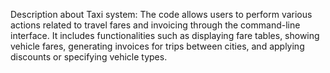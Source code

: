 Description about Taxi system:
The code allows users to perform various actions related to travel fares and invoicing through the command-line interface. It includes functionalities such as displaying fare tables, showing vehicle fares, generating invoices for trips between cities, and applying discounts or specifying vehicle types.
